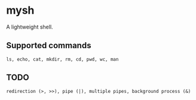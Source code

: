 # mysh
A lightweight shell.

## Supported commands
```shell
ls, echo, cat, mkdir, rm, cd, pwd, wc, man
```

## TODO
```shell
redirection (>, >>), pipe (|), multiple pipes, background process (&)
```
